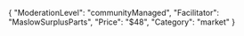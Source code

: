 {
"ModerationLevel": "communityManaged",
"Facilitator": "MaslowSurplusParts",
"Price": "$48",
"Category": "market"
}
